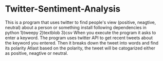 # Twitter-Sentiment-Analysis
This is a program that uses twitter to find people's view (positive, neagtive, neutral) about a person or something 
install following dependencies in python
1)tweepy
2)textblob
3)csv
When you execute the program it asks to enter a keyword.
The program uses twitter API to get recent tweets about the keyword you entered.
Then it breaks down the tweet into words and find its polarity
Atlast based on the polarity, the tweet will be catogarized either as positive, neagtive or neutral.
